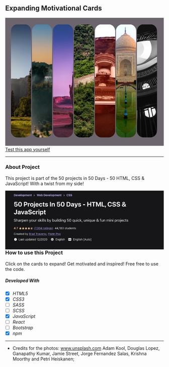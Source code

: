 ## Expanding Motivational Cards

![img](./img/cover.png)
[Test this app yourself](https://maykaltenev.github.io/expanding-motivational-cards/)

---

### About Project

This project is part of the 50 projects in 50 Days - 50 HTML, CSS & JavaScript! With a twist from my side!

[<img align="left" alt="50project" src="/img/50projects.png" />][udemy]

[udemy]: https://www.udemy.com/course/50-projects-50-days/

### How to use this Project

Click on the cards to expand! Get motivated and inspired! Free free to use the code.

##### Developed With

- [x] _HTML5_
- [x] _CSS3_
- [ ] _SASS_
- [ ] _SCSS_
- [x] _JavaScript_
- [ ] _React_
- [ ] _Bootstrap_
- [x] _npm_

---

- Credits for the photos:
  www.unsplash.com
  Adam Kool, Douglas Lopez, Ganapathy Kumar, Jamie Street, Jorge Fernandez Salas, Krishna Moorthy and Petri Heiskanen;
